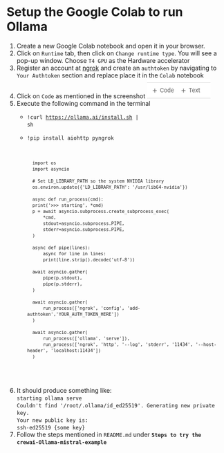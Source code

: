 # Setup the Google Colab to run Ollama

1. Create a new Google Colab notebook and open it in your browser.
2. Click on `Runtime` tab, then click on `Change runtime type`. You will see a pop-up window. Choose `T4 GPU` as the Hardware accelerator
3. Register an account at <a href="https://ngrok.com/">ngrok</a> and create an `authtoken` by navigating to `Your Authtoken` section and replace place it in the `Colab` notebook
4. Click on `Code` as mentioned in the screenshot ![Select Code](select_code.png)
5. Execute the following command in the terminal
    - <code>!curl https://ollama.ai/install.sh | sh</code>
    - <code>!pip install aiohttp pyngrok

            import os
            import asyncio

            # Set LD_LIBRARY_PATH so the system NVIDIA library 
            os.environ.update({'LD_LIBRARY_PATH': '/usr/lib64-nvidia'})

            async def run_process(cmd):
            print('>>> starting', *cmd)
            p = await asyncio.subprocess.create_subprocess_exec(
                *cmd,
                stdout=asyncio.subprocess.PIPE,
                stderr=asyncio.subprocess.PIPE,
            )

            async def pipe(lines):
                async for line in lines:
                print(line.strip().decode('utf-8'))

            await asyncio.gather(
                pipe(p.stdout),
                pipe(p.stderr),
            )

            await asyncio.gather(
                run_process(['ngrok', 'config', 'add-authtoken','YOUR_AUTH_TOKEN_HERE'])
            )

            await asyncio.gather(
                run_process(['ollama', 'serve']),
                run_process(['ngrok', 'http', '--log', 'stderr', '11434', '--host-header', 'localhost:11434'])
            ) 
    </code>
6. It should produce something like:<br>
        `starting ollama serve`<br>
        `Couldn't find '/root/.ollama/id_ed25519'. Generating new private key.`<br>
        `Your new public key is:`<br>
        `ssh-ed25519 {some key}`<br>
7. Follow the steps mentioned in `README.md` under <b>`Steps to try the crewai-Ollama-mistral-example`</b>